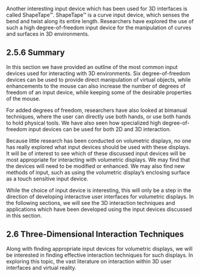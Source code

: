 Another interesting input device which has been used for 3D interfaces is called ShapeTape™. ShapeTape™ is a curve input device, which senses the bend and twist along its entire length. Researchers have explored the use of such a high degree-of-freedom input device for the manipulation of curves and surfaces in 3D environments.

## 2.5.6 Summary

In this section we have provided an outline of the most common input devices used for interacting with 3D environments. Six degree-of-freedom devices can be used to provide direct manipulation of virtual objects, while enhancements to the mouse can also increase the number of degrees of freedom of an input device, while keeping some of the desirable properties of the mouse.

For added degrees of freedom, researchers have also looked at bimanual techniques, where the user can directly use both hands, or use both hands to hold physical tools. We have also seen how specialized high degree-of-freedom input devices can be used for both 2D and 3D interaction.

Because little research has been conducted on volumetric displays, no one has really explored what input devices should be used with these displays. It will be of interest to see which of these discussed input devices will be most appropriate for interacting with volumetric displays. We may find that the devices will need to be modified or enhanced. We may also find new methods of input, such as using the volumetric display’s enclosing surface as a touch sensitive input device.

While the choice of input device is interesting, this will only be a step in the direction of developing interactive user interfaces for volumetric displays. In the following sections, we will see the 3D interaction techniques and applications which have been developed using the input devices discussed in this section.

## 2.6 Three-Dimensional Interaction Techniques

Along with finding appropriate input devices for volumetric displays, we will be interested in finding effective interaction techniques for such displays. In exploring this topic, the vast literature on interaction within 3D user interfaces and virtual reality.